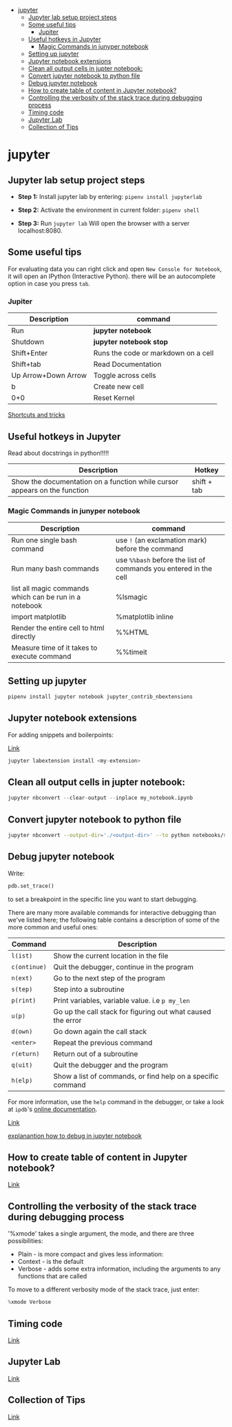 <!--ts-->
   * [jupyter](#jupyter)
      * [Jupyter lab setup project steps](#jupyter-lab-setup-project-steps)
      * [Some useful tips](#some-useful-tips)
         * [Jupiter](#jupiter)
      * [Useful hotkeys in Jupyter](#useful-hotkeys-in-jupyter)
         * [Magic Commands in junyper notebook](#magic-commands-in-junyper-notebook)
      * [Setting up jupyter](#setting-up-jupyter)
      * [Jupyter notebook extensions](#jupyter-notebook-extensions)
      * [Clean all output cells in jupter notebook:](#clean-all-output-cells-in-jupter-notebook)
      * [Convert jupyter notebook to python file](#convert-jupyter-notebook-to-python-file)
      * [Debug jupyter notebook](#debug-jupyter-notebook)
      * [How to create table of content in Jupyter notebook?](#how-to-create-table-of-content-in-jupyter-notebook)
      * [Controlling the verbosity of the stack trace during debugging process](#controlling-the-verbosity-of-the-stack-trace-during-debugging-process)
      * [Timing code](#timing-code)
      * [Jupyter Lab](#jupyter-lab)
      * [Collection of Tips](#collection-of-tips)

<!-- Added by: gil_diy, at: Fri 29 Jul 2022 12:19:28 IDT -->

<!--te-->

# jupyter

## Jupyter lab setup project steps

* **Step 1:** Install jupyter lab by entering:
`pipenv install jupyterlab`

* **Step 2:** Activate the environment in current folder:
`pipenv shell`

* **Step 3:** Run
`jupyter lab`
Will open the browser with a server localhost:8080.

## Some useful tips

For evaluating data you can right click and open `New Console for Notebook`,
it will open an IPython (Interactive Python). there will be an autocomplete option in case you press `tab`.


### Jupiter

Description | command
------------------------------------|-----
Run | **jupyter notebook**
Shutdown | **jupyter notebook stop**
Shift+Enter | Runs the code or markdown on a cell
Shift+tab | Read Documentation
Up Arrow+Down Arrow |  Toggle across cells
b | Create new cell
0+0 | Reset Kernel

[Shortcuts and tricks](https://nbviewer.jupyter.org/github/fastai/course-v3/blob/master/nbs/dl1/00_notebook_tutorial.ipynb)

## Useful hotkeys in Jupyter

Read about docstrings in python!!!!!

Description | Hotkey
------------|-----
 Show the documentation on a function while cursor appears on the function  | shift + tab



### Magic Commands in junyper notebook

Description | command
------------------------------------|-----
Run one single bash command | use `!` (an exclamation mark) before the command
Run many bash commands | use `%%bash` before the list of commands you entered in the cell
list all magic commands which can be run in a notebook | %lsmagic
import matplotlib | %matplotlib inline
Render the entire cell to html directly | %%HTML
Measure time of it takes to execute command | %%timeit

## Setting up jupyter 

```bash
pipenv install jupyter notebook jupyter_contrib_nbextensions
```
## Jupyter notebook extensions

For adding snippets and boilerpoints:

[Link](https://jupyter-contrib-nbextensions.readthedocs.io/en/latest/nbextensions/snippets_menu/readme.html)

```python
jupyter labextension install <my-extension>
```


## Clean all output cells in jupter notebook:
```python
jupyter nbconvert --clear-output --inplace my_notebook.ipynb
```

## Convert jupyter notebook to python file

```bash
jupyter nbconvert --output-dir='./<output-dir>' --to python notebooks/spotify_client.ipynb 
```

## Debug jupyter notebook

Write:

```python
pdb.set_trace()
```
to set a breakpoint in the specific line you want to start debugging.

There are many more available commands for interactive debugging than we've listed here; the following table contains a description of some of the more common and useful ones:

| Command         |  Description                                                |
|-----------------|-------------------------------------------------------------|
| ``l(ist)``      | Show the current location in the file                       |
| ``c(ontinue)``  | Quit the debugger, continue in the program                  |
| ``n(ext)``      | Go to the next step of the program                          |
| ``s(tep)``      | Step into a subroutine                                      |
| ``p(rint)``     | Print variables, variable value. i.e `p my_len`             |
| ``u(p)``        | Go up the call stack for figuring out what caused the error |
| ``d(own)``      | Go down again the call stack                                |
| ``<enter>``     | Repeat the previous command                                 |
| ``r(eturn)``    | Return out of a subroutine                                  |
| ``q(uit)``      | Quit the debugger and the program                           |
| ``h(elp)``      | Show a list of commands, or find help on a specific command |

For more information, use the ``help`` command in the debugger, or take a look at ``ipdb``'s [online documentation](https://github.com/gotcha/ipdb).

[Link](https://colab.research.google.com/github/jakevdp/PythonDataScienceHandbook/blob/master/notebooks/01.06-Errors-and-Debugging.ipynb)

[explanantion how to debug in jupyter notebook](https://youtu.be/Z0ssNAbe81M?list=PLfYUBJiXbdtTttBGq-u2zeY1OTjs5e-Ia&t=6190)


## How to create table of content in Jupyter notebook?

[Link](https://moonbooks.org/Articles/How-to-create-a-table-of-contents-in-a-jupyter-notebook-/)

## Controlling the verbosity of the stack trace during debugging process

'%xmode' takes a single argument, the mode, and there are three possibilities:

* Plain -   is more compact and gives less information:
* Context - is the default
* Verbose -  adds some extra information, including the arguments to any functions that are called

To move to a different verbosity mode of the stack trace, just enter:
```python
%xmode Verbose
```

## Timing code

[Link](https://colab.research.google.com/github/jakevdp/PythonDataScienceHandbook/blob/master/notebooks/01.07-Timing-and-Profiling.ipynb#scrollTo=0AGQSHqH5Qr1)


## Jupyter Lab

[Link](https://towardsdatascience.com/jupyterlab-2-0-edd4155ab897)


## Collection of Tips

[Link](https://www.dataquest.io/blog/jupyter-notebook-tips-tricks-shortcuts/)